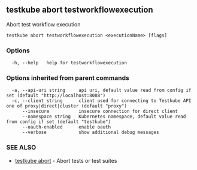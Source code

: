 ## testkube abort testworkflowexecution

Abort test workflow execution

```
testkube abort testworkflowexecution <executionName> [flags]
```

### Options

```
  -h, --help   help for testworkflowexecution
```

### Options inherited from parent commands

```
  -a, --api-uri string     api uri, default value read from config if set (default "http://localhost:8088")
  -c, --client string      client used for connecting to Testkube API one of proxy|direct|cluster (default "proxy")
      --insecure           insecure connection for direct client
      --namespace string   Kubernetes namespace, default value read from config if set (default "testkube")
      --oauth-enabled      enable oauth
      --verbose            show additional debug messages
```

### SEE ALSO

* [testkube abort](testkube_abort.md)	 - Abort tests or test suites

